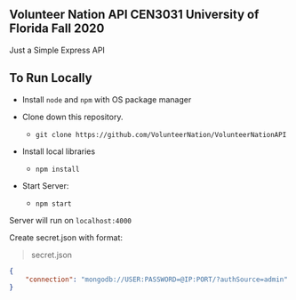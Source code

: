 ## Volunteer Nation API CEN3031 University of Florida Fall 2020

Just a Simple Express API

## To Run Locally

- Install `node` and `npm` with OS package manager

- Clone down this repository.
    - `git clone https://github.com/VolunteerNation/VolunteerNationAPI`

- Install local libraries
    - `npm install`

- Start Server:
    - `npm start`

Server will run on `localhost:4000`

Create secret.json with format:

> secret.json

```json
{
    "connection": "mongodb://USER:PASSWORD=@IP:PORT/?authSource=admin"
}
```
